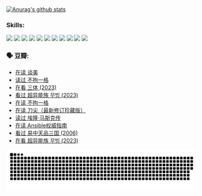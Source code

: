 
[![Anurag's github stats](https://github-readme-stats.vercel.app/api?username=w940853815)](https://github.com/anuraghazra/github-readme-stats)

### Skills:

<code><img height="32" src="https://cdn.jsdelivr.net/npm/simple-icons@v5/icons/python.svg"></code>
<code><img height="32" src="https://cdn.jsdelivr.net/npm/simple-icons@v5/icons/javascript.svg"></code>
<code><img height="32" src="https://cdn.jsdelivr.net/npm/simple-icons@v5/icons/django.svg"></code>
<code><img height="32" src="https://cdn.jsdelivr.net/npm/simple-icons@v5/icons/flask.svg"></code>
<code><img height="32" src="https://cdn.jsdelivr.net/npm/simple-icons@v5/icons/vuetify.svg"></code>
<code><img height="32" src="https://cdn.jsdelivr.net/npm/simple-icons@v5/icons/git.svg"></code>
<code><img height="32" src="https://cdn.jsdelivr.net/npm/simple-icons@v5/icons/docker.svg"></code>
<code><img height="32" src="https://cdn.jsdelivr.net/npm/simple-icons@v5/icons/postgresql.svg"></code>
<code><img height="32" src="https://cdn.jsdelivr.net/npm/simple-icons@v5/icons/elasticsearch.svg"></code>
<code><img height="32" src="https://cdn.jsdelivr.net/npm/simple-icons@v5/icons/macos.svg"></code>
<code><img height="32" src="https://cdn.jsdelivr.net/npm/simple-icons@v5/icons/linux.svg"></code>

### 🗣 豆瓣:

<!-- DOUBAN-ACTIVITIES:START -->
- [在读 谈美](https://www.douban.com/people/136069238/status/4560861771/?_i=11613743)
- [读过 不拘一格](https://www.douban.com/people/136069238/status/4560861445/?_i=11613743)
- [在看 三体‎ (2023)](https://www.douban.com/people/136069238/status/4558185093/?_i=11613743)
- [看过 超异能族 무빙‎ (2023)](https://www.douban.com/people/136069238/status/4556824186/?_i=11613743)
- [在读 不拘一格](https://www.douban.com/people/136069238/status/4541712161/?_i=11613743)
- [在读 刀尖（最新修订珍藏版）](https://www.douban.com/people/136069238/status/4541711339/?_i=11613743)
- [读过 埃隆·马斯克传](https://www.douban.com/people/136069238/status/4541710351/?_i=11613743)
- [在读 Ansible权威指南](https://www.douban.com/people/136069238/status/4539151450/?_i=11613743)
- [看过 易中天品三国‎ (2006)](https://www.douban.com/people/136069238/status/4529910812/?_i=11613743)
- [在看 超异能族 무빙‎ (2023)](https://www.douban.com/people/136069238/status/4527291077/?_i=11613743)
<!-- DOUBAN-ACTIVITIES:END -->


![Snake animation](https://raw.githubusercontent.com/w940853815/w940853815/output/github-contribution-grid-snake.svg)

<!--
**w940853815/w940853815** is a ✨ _special_ ✨ repository because its `README.md` (this file) appears on your GitHub profile.

Here are some ideas to get you started:

- 🔭 I’m currently working on ...
- 🌱 I’m currently learning ...
- 👯 I’m looking to collaborate on ...
- 🤔 I’m looking for help with ...
- 💬 Ask me about ...
- 📫 How to reach me: ...
- 😄 Pronouns: ...
- ⚡ Fun fact: ...
-->
